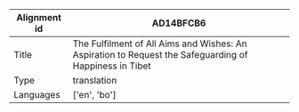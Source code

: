 |Alignment id | AD14BFCB6
| --- | --- 
|Title | The Fulfilment of All Aims and Wishes: An Aspiration to Request the Safeguarding of Happiness in Tibet 
|Type | translation
|Languages | ['en', 'bo']